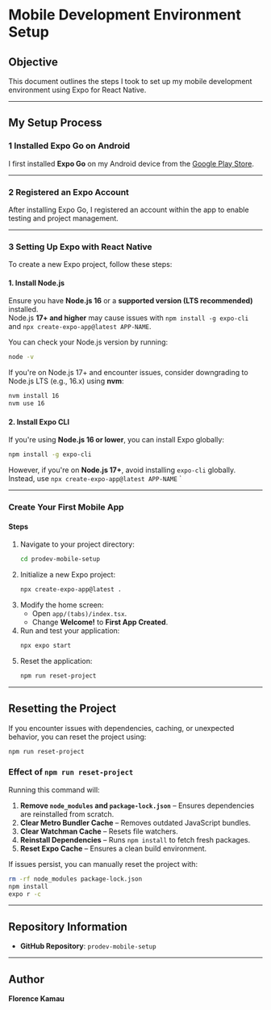 # Mobile Development Environment Setup

## Objective
This document outlines the steps I took to set up my mobile development environment using Expo for React Native.

---

## My Setup Process

### 1 Installed Expo Go on Android
I first installed **Expo Go** on my Android device from the [Google Play Store](https://play.google.com/store/apps/details?id=host.exp.exponent).

---

### 2 Registered an Expo Account
After installing Expo Go, I registered an account within the app to enable testing and project management.

---

### 3 Setting Up Expo with React Native

To create a new Expo project, follow these steps:

#### 1. Install Node.js
Ensure you have **Node.js 16** or a **supported version (LTS recommended)** installed.  
Node.js **17+ and higher** may cause issues with `npm install -g expo-cli` and `npx create-expo-app@latest APP-NAME`.

You can check your Node.js version by running:

```sh
node -v
```

If you're on Node.js 17+ and encounter issues, consider downgrading to Node.js LTS (e.g., 16.x) using **nvm**:

```sh
nvm install 16
nvm use 16
```

#### 2. Install Expo CLI

If you're using **Node.js 16 or lower**, you can install Expo globally:

```sh
npm install -g expo-cli
```

However, if you're on **Node.js 17+**, avoid installing `expo-cli` globally. Instead, use `npx create-expo-app@latest APP-NAME`
`

---

### **Create Your First Mobile App**

#### Steps
1. Navigate to your project directory:
   ```sh
   cd prodev-mobile-setup
   ```
2. Initialize a new Expo project:
   ```sh
   npx create-expo-app@latest .
   ```
3. Modify the home screen:
   - Open `app/(tabs)/index.tsx`.
   - Change **Welcome!** to **First App Created**.
4. Run and test your application:
   ```sh
   npx expo start
   ```
5. Reset the application:
   ```sh
   npm run reset-project
   ```

---

## Resetting the Project
If you encounter issues with dependencies, caching, or unexpected behavior, you can reset the project using:

```sh
npm run reset-project
```

### Effect of `npm run reset-project`
Running this command will:
1. **Remove `node_modules` and `package-lock.json`** – Ensures dependencies are reinstalled from scratch.
2. **Clear Metro Bundler Cache** – Removes outdated JavaScript bundles.
3. **Clear Watchman Cache** – Resets file watchers.
4. **Reinstall Dependencies** – Runs `npm install` to fetch fresh packages.
5. **Reset Expo Cache** – Ensures a clean build environment.

If issues persist, you can manually reset the project with:

```sh
rm -rf node_modules package-lock.json
npm install
expo r -c
```

---


## Repository Information
- **GitHub Repository**: `prodev-mobile-setup`

---

## Author
**Florence Kamau**
